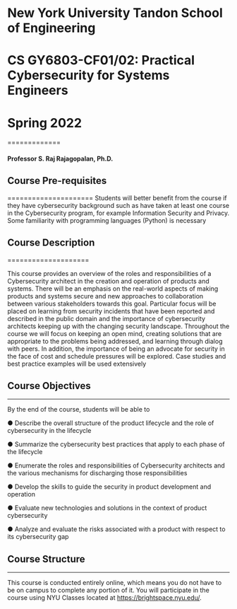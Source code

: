 # New York University Tandon School of Engineering
# CS GY6803-CF01/02: Practical Cybersecurity for Systems Engineers
# Spring 2022
=============
#### Professor S. Raj Rajagopalan, Ph.D.

## Course Pre-requisites  
=====================
Students will better benefit from the course if they have cybersecurity background such as have
taken at least one course in the Cybersecurity program, for example Information Security and
Privacy. Some familiarity with programming languages (Python) is necessary

## Course Description
====================

This course provides an overview of the roles and responsibilities of a Cybersecurity architect in
the creation and operation of products and systems. There will be an emphasis on the
real-world aspects of making products and systems secure and new approaches to
collaboration between various stakeholders towards this goal. Particular focus will be placed on
learning from security incidents that have been reported and described in the public domain and
the importance of cybersecurity architects keeping up with the changing security landscape.
Throughout the course we will focus on keeping an open mind, creating solutions that are
appropriate to the problems being addressed, and learning through dialog with peers. In
addition, the importance of being an advocate for security in the face of cost and schedule
pressures will be explored. Case studies and best practice examples will be used extensively


## Course Objectives
---------------
By the end of the course, students will be able to

● Describe the overall structure of the product lifecycle and the role of cybersecurity in the
lifecycle

● Summarize the cybersecurity best practices that apply to each phase of the lifecycle

● Enumerate the roles and responsibilities of Cybersecurity architects and the various
mechanisms for discharging those responsibilities

● Develop the skills to guide the security in product development and operation

● Evaluate new technologies and solutions in the context of product cybersecurity

● Analyze and evaluate the risks associated with a product with respect to its cybersecurity
gap

## Course Structure 
---------------
This course is conducted entirely online, which means you do not have to be on campus to
complete any portion of it. You will participate in the course using NYU Classes located at
https://brightspace.nyu.edu/.





